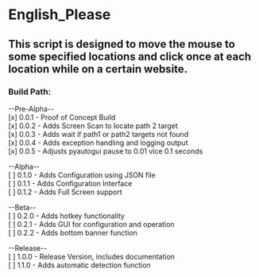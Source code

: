 # English_Please  

## This script is designed to move the mouse to some specified locations and click once at each location while on a certain website.  

### Build Path:  
  
--Pre-Alpha--  
[x] 0.0.1 - Proof of Concept Build  
[x] 0.0.2 - Adds Screen Scan to locate path 2 target  
[x] 0.0.3 - Adds wait if path1 or path2 targets not found  
[x] 0.0.4 - Adds exception handling and logging output  
[x] 0.0.5 - Adjusts pyautogui pause to 0.01 vice 0.1 seconds    

--Alpha--  
[ ] 0.1.0 - Adds Configuration using JSON file  
[ ] 0.1.1 - Adds Configuration Interface  
[ ] 0.1.2 - Adds Full Screen support  
  
--Beta--  
[ ] 0.2.0 - Adds hotkey functionality  
[ ] 0.2.1 - Adds GUI for configuration and operation  
[ ] 0.2.2 - Adds bottom banner function  
  
--Release--  
[ ] 1.0.0 - Release Version, includes documentation  
[ ] 1.1.0 - Adds automatic detection function  
